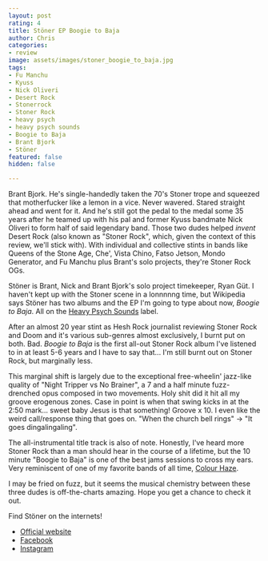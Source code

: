 ```yaml
---
layout: post
rating: 4
title: Stöner EP Boogie to Baja
author: Chris
categories:
- review
image: assets/images/stoner_boogie_to_baja.jpg
tags:
- Fu Manchu
- Kyuss
- Nick Oliveri
- Desert Rock
- Stonerrock
- Stoner Rock
- heavy psych
- heavy psych sounds
- Boogie to Baja
- Brant Bjork
- Stöner
featured: false
hidden: false

---
```

Brant Bjork.  He's single-handedly taken the 70's Stoner trope and squeezed that motherfucker like a lemon in a vice.  Never wavered. Stared straight ahead and went for it.  And he's still got the pedal to the medal some 35 years after he teamed up with his pal and former Kyuss bandmate Nick Oliveri to form half of said legendary band.  Those two dudes helped _invent_ Desert Rock (also known as "Stoner Rock", which, given the context of this review, we'll stick with).  With individual and collective stints in bands like Queens of the Stone Age, Che', Vista Chino, Fatso Jetson, Mondo Generator, and Fu Manchu plus Brant's solo projects, they're Stoner Rock OGs. 

Stöner is Brant, Nick and Brant Bjork's solo project timekeeper, Ryan Güt.  I haven't kept up with the Stoner scene in a lonnnnng time, but Wikipedia says Stöner has two albums and the EP I'm going to type about now, _Boogie to Baja_.  All on the [Heavy Psych Sounds](https://www.heavypsychsounds.com/) label.

After an almost 20 year stint as Hesh Rock journalist reviewing Stoner Rock and Doom and it's various sub-genres almost exclusively, I burnt put on both. Bad.   _Boogie to Baja_ is the first all-out Stoner Rock album I've listened to in at least 5-6 years and I have to say that... I'm still burnt out on Stoner Rock, but marginally less.

This marginal shift is largely due to the exceptional free-wheelin' jazz-like quality of "Night Tripper vs No Brainer",  a 7 and a half minute fuzz-drenched opus composed in two movements.  Holy shit did it hit all my groove erogenous zones.  Case in point is when that swing kicks in at the 2:50 mark... sweet baby Jesus is that something!  Groove x 10.  I even like the weird call/response thing that goes on. "When the church bell rings" -> "It goes dingalingaling".  

The all-instrumental title track is also of note. Honestly, I've heard more Stoner Rock than a man should hear in the course of a lifetime, but the 10 minute "Boogie to Baja" is one of the best jams sessions to cross my ears.  Very reminiscent of one of my favorite bands of all time, [Colour Haze](https://www.colourhaze.de/en/).  

I may be fried on fuzz, but it seems the musical chemistry between these three dudes is off-the-charts amazing.  Hope you get a chance to check it out. 

Find Stöner on the internets!

* [Official website](https://www.stonerbandofficial.com/)
* [Facebook](https://www.facebook.com/StonerBandOfficial)
* [Instagram](https://www.instagram.com/stonerbandofficial/)